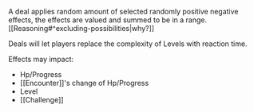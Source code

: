 A deal applies random amount of selected randomly positive negative effects, the effects are valued and summed to be in a range. [[Reasoning#^excluding-possibilities|why?]] 

Deals will let players replace the complexity of Levels with reaction time.

Effects may impact:
- Hp/Progress
- [[Encounter]]'s change of Hp/Progress
- Level
- [[Challenge]] 